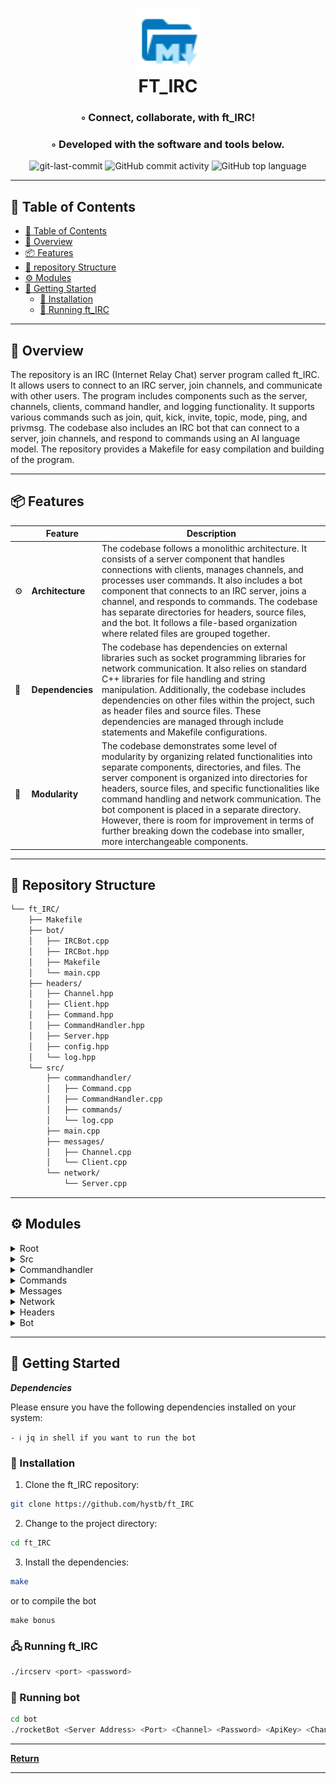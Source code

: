 <div align="center">
<h1 align="center">
<img src="https://raw.githubusercontent.com/PKief/vscode-material-icon-theme/ec559a9f6bfd399b82bb44393651661b08aaf7ba/icons/folder-markdown-open.svg" width="100" />
<br>FT_IRC</h1>
<h3>◦ Connect, collaborate, with ft_IRC!</h3>
<h3>◦ Developed with the software and tools below.</h3>

<p align="center">

</p>
<img src="https://img.shields.io/github/last-commit/hystb/ft_IRC?style=flat-square&color=5D6D7E" alt="git-last-commit" />
<img src="https://img.shields.io/github/commit-activity/m/hystb/ft_IRC?style=flat-square&color=5D6D7E" alt="GitHub commit activity" />
<img src="https://img.shields.io/github/languages/top/hystb/ft_IRC?style=flat-square&color=5D6D7E" alt="GitHub top language" />
</div>

---

## 📖 Table of Contents
- [📖 Table of Contents](#-table-of-contents)
- [📍 Overview](#-overview)
- [📦 Features](#-features)
- [📂 repository Structure](#-repository-structure)
- [⚙️ Modules](#modules)
- [🚀 Getting Started](#-getting-started)
    - [🔧 Installation](#-installation)
    - [🤖 Running ft_IRC](#-running-ft_IRC)
---


## 📍 Overview

The repository is an IRC (Internet Relay Chat) server program called ft_IRC. It allows users to connect to an IRC server, join channels, and communicate with other users. The program includes components such as the server, channels, clients, command handler, and logging functionality. It supports various commands such as join, quit, kick, invite, topic, mode, ping, and privmsg. The codebase also includes an IRC bot that can connect to a server, join channels, and respond to commands using an AI language model. The repository provides a Makefile for easy compilation and building of the program.

---

## 📦 Features

|    | Feature            | Description                                                                                                        |
|----|--------------------|--------------------------------------------------------------------------------------------------------------------|
| ⚙️ | **Architecture**   | The codebase follows a monolithic architecture. It consists of a server component that handles connections with clients, manages channels, and processes user commands. It also includes a bot component that connects to an IRC server, joins a channel, and responds to commands. The codebase has separate directories for headers, source files, and the bot. It follows a file-based organization where related files are grouped together.|
| 🔗 | **Dependencies**   | The codebase has dependencies on external libraries such as socket programming libraries for network communication. It also relies on standard C++ libraries for file handling and string manipulation. Additionally, the codebase includes dependencies on other files within the project, such as header files and source files. These dependencies are managed through include statements and Makefile configurations.|
| 🧩 | **Modularity**     | The codebase demonstrates some level of modularity by organizing related functionalities into separate components, directories, and files. The server component is organized into directories for headers, source files, and specific functionalities like command handling and network communication. The bot component is placed in a separate directory. However, there is room for improvement in terms of further breaking down the codebase into smaller, more interchangeable components.|

---


## 📂 Repository Structure

```sh
└── ft_IRC/
    ├── Makefile
    ├── bot/
    │   ├── IRCBot.cpp
    │   ├── IRCBot.hpp
    │   ├── Makefile
    │   └── main.cpp
    ├── headers/
    │   ├── Channel.hpp
    │   ├── Client.hpp
    │   ├── Command.hpp
    │   ├── CommandHandler.hpp
    │   ├── Server.hpp
    │   ├── config.hpp
    │   └── log.hpp
    └── src/
        ├── commandhandler/
        │   ├── Command.cpp
        │   ├── CommandHandler.cpp
        │   ├── commands/
        │   └── log.cpp
        ├── main.cpp
        ├── messages/
        │   ├── Channel.cpp
        │   └── Client.cpp
        └── network/
            └── Server.cpp

```

---


## ⚙️ Modules

<details closed><summary>Root</summary>

| File                                                           | Summary                                                                                                                                                                                                                                                                                                                                                                                                                                                                                                                                                                                                                                                                                                                                                                                                                                                                                                                                                                                                          |
| ---                                                            | ---                                                                                                                                                                                                                                                                                                                                                                                                                                                                                                                                                                                                                                                                                                                                                                                                                                                                                                                                                                                                              |
| [Makefile](https://github.com/hystb/ft_IRC/blob/main/Makefile) | This Makefile is used to compile and build an IRC server program called ircserv. The program consists of various components, including the bot, headers, and source files.The main.cpp file is the entry point of the program, while the server.cpp, channel.cpp, and client.cpp files handle network-related functionalities. The commandhandler.cpp file contains command-handling logic, and the log.cpp file manages logging functionality. Additionally, there are separate source files for each command supported by the IRC server.The Makefile specifies the compiler and flags, as well as the target name. It compiles all the source files and creates corresponding object files in the.obj directory. The compiled object files are then linked together to generate the executable ircserv.There are additional targets defined in the Makefile, such as bonus to build the bot, clean to remove object files, fclean to remove the executable and object files, and re to perform a clean build. |

</details>

<details closed><summary>Src</summary>

| File                                                               | Summary                                                                                                                                                                                                                                                                                                              |
| ---                                                                | ---                                                                                                                                                                                                                                                                                                                  |
| [main.cpp](https://github.com/hystb/ft_IRC/blob/main/src/main.cpp) | The code in the main.cpp file checks the command line arguments, specifically the port and password, and then creates an instance of the Server class. If the command line arguments are not provided or are invalid, error messages are printed. The Server instance is then started by calling the start() method. |

</details>

<details closed><summary>Commandhandler</summary>

| File                                                                                                  | Summary                                                                                                                                                                                                                                                                                                                                                                                                                                                                                                                                                             |
| ---                                                                                                   | ---                                                                                                                                                                                                                                                                                                                                                                                                                                                                                                                                                                 |
| [log.cpp](https://github.com/hystb/ft_IRC/blob/main/src/commandhandler/log.cpp)                       | The code in the log.cpp file contains a collection of functions that handle various responses and error messages for an Internet Relay Chat (IRC) server. These functions are responsible for sending messages to clients, such as welcoming them to the network, providing server information, notifying about channel modes and topics, and handling errors related to clients and channels. Additionally, there are functions that log certain events, such as when a client joins a channel, invites another client, kicks a client, or modifies channel modes. |
| [CommandHandler.cpp](https://github.com/hystb/ft_IRC/blob/main/src/commandhandler/CommandHandler.cpp) | The code in `CommandHandler.cpp` defines the implementation of the `CommandHandler` class. It contains the constructor and destructor for the class, as well as the `commands` and `handleCommand` functions. The `commands` function handles the execution of different commands based on the input command string. The `handleCommand` function takes in an input string, a client object, a map of channels, and a map of clients, and creates a `Command` object to execute the command.                                                                        |
| [Command.cpp](https://github.com/hystb/ft_IRC/blob/main/src/commandhandler/Command.cpp)               | The code is a part of an IRC (Internet Relay Chat) bot implementation. It includes the Command class, which is responsible for parsing user input and extracting commands and parameters. The constructor takes in the user input, a pointer to the client object, a map of channels, and a map of clients. The parse function splits the input into the command, content, and parameters. The class also includes getter functions to access the parsed values.                                                                                                    |

</details>

<details closed><summary>Commands</summary>

| File                                                                                             | Summary                                                                                                                                                                                                                                                                                                                                                                                                                                                                                                                                                                                                                                                                                                                                                                                                                                                                                                                                                                                                             |
| ---                                                                                              | ---                                                                                                                                                                                                                                                                                                                                                                                                                                                                                                                                                                                                                                                                                                                                                                                                                                                                                                                                                                                                                 |
| [pass.cpp](https://github.com/hystb/ft_IRC/blob/main/src/commandhandler/commands/pass.cpp)       | The code in `pass.cpp` is part of an IRC (Internet Relay Chat) bot. It handles the `PASS` command, which is used to authenticate a client with a password. The `refuseConnection` function is used to handle different scenarios in which the connection should be refused, such as when the command is missing arguments or when the password is incorrect. The `pass` function receives a command object and checks if the client's password is already unlocked. If it is, it returns an error indicating that the client is already registered. If not, it checks if the command has the correct number of parameters. If not, it calls `refuseConnection` with the appropriate reason. If the number of parameters is correct, it compares the password parameter with the stored password. If they match, it sets the password as unlocked for the client.                                                                                                                                                    |
| [ping.cpp](https://github.com/hystb/ft_IRC/blob/main/src/commandhandler/commands/ping.cpp)       | The code is part of an IRC (Internet Relay Chat) bot application. It includes a command handler that handles the ping command. The ping function takes a Command object as a parameter and extracts the parameters and client information from it. If the number of parameters is not equal to 1, it returns an error message. Otherwise, it sends a PONG message back to the client.                                                                                                                                                                                                                                                                                                                                                                                                                                                                                                                                                                                                                               |
| [invite.cpp](https://github.com/hystb/ft_IRC/blob/main/src/commandhandler/commands/invite.cpp)   | The code is a part of an IRC (Internet Relay Chat) server implementation. It contains a function called invite in the CommandHandler class. This function handles the invite command in IRC. It checks if the command has the correct number of arguments and if the specified channel and client exist. It then checks if the inviting client has the necessary privileges to invite a user to the channel. If all conditions are met, it adds the invited client to the channel's invited list and logs the invitation.                                                                                                                                                                                                                                                                                                                                                                                                                                                                                           |
| [quit.cpp](https://github.com/hystb/ft_IRC/blob/main/src/commandhandler/commands/quit.cpp)       | The code is a part of an IRC (Internet Relay Chat) bot project. It consists of a directory structure with source code files, header files, and a Makefile for build automation. The specific code in quit.cpp defines functions related to handling the QUIT command in the IRC protocol. It includes a function that broadcasts a message to other clients when a client disconnects and a function that handles the QUIT command, setting the client's disconnection status and notifying other clients.                                                                                                                                                                                                                                                                                                                                                                                                                                                                                                          |
| [topic.cpp](https://github.com/hystb/ft_IRC/blob/main/src/commandhandler/commands/topic.cpp)     | The code above is a part of a larger codebase for an IRC bot. This specific file, topic.cpp, contains the implementation of the topic command handler. The topic command allows the bot to set or retrieve the topic of a specific channel in the IRC network. The code checks if the command has the necessary parameters, retrieves the channel name and checks if the channel exists. If the channel exists and the client is a member of the channel, the code sets or retrieves the topic accordingly. If any errors occur during the process, appropriate error messages are returned.                                                                                                                                                                                                                                                                                                                                                                                                                        |
| [mode.cpp](https://github.com/hystb/ft_IRC/blob/main/src/commandhandler/commands/mode.cpp)       | The code is a part of an IRC (Internet Relay Chat) server implementation and specifically handles the mode command. This command allows users to modify various properties of a channel, such as adding or removing channel operator privileges, setting an invite-only mode, restricting topic changes, setting a channel password, and setting a user limit for the channel. The code verifies the command parameters, checks the validity of the mode string, and performs the requested action on the channel based on the flag provided.                                                                                                                                                                                                                                                                                                                                                                                                                                                                       |
| [privmsg.cpp](https://github.com/hystb/ft_IRC/blob/main/src/commandhandler/commands/privmsg.cpp) | The code in privmsg.cpp is part of a larger project called ft_IRC. It handles the PRIVMSG command in an Internet Relay Chat (IRC) server. It checks the parameters passed with the command and performs different actions based on the target. If the target is a channel, it sends the message to all clients in the channel. If the target is a specific client, it sends the message directly to that client. If the target is invalid, it returns an error message.                                                                                                                                                                                                                                                                                                                                                                                                                                                                                                                                             |
| [user.cpp](https://github.com/hystb/ft_IRC/blob/main/src/commandhandler/commands/user.cpp)       | The code in the user.cpp file is part of a larger project called ft_IRC. It is a command handler that handles the USER command in an IRC (Internet Relay Chat) bot. The user function takes a command object as its parameter and performs various checks and operations. It checks if the client is already connected, if the parameters of the command are correct, and sets the real name and username of the client accordingly. Finally, it calls the doLogin function of the client.Overall, this code is responsible for handling the USER command in the IRC bot and managing the relevant client information.                                                                                                                                                                                                                                                                                                                                                                                              |
| [join.cpp](https://github.com/hystb/ft_IRC/blob/main/src/commandhandler/commands/join.cpp)       | The code is a part of an IRC (Internet Relay Chat) bot implemented in C++. It handles the join command, which allows clients to join a channel. The checkArgsJoin function checks the validity of the command's arguments, such as the channel name and password. The join function is called by the command handler and performs the necessary checks and actions to join a channel, including creating a new channel if it doesn't exist, checking channel membership, invite-only and password restrictions, adding the client to the channel, and updating the client and channel information.                                                                                                                                                                                                                                                                                                                                                                                                                  |
| [part.cpp](https://github.com/hystb/ft_IRC/blob/main/src/commandhandler/commands/part.cpp)       | The code in the file part.cpp is part of a larger project called ft_IRC. It is a command handler for an IRC bot. The part command allows a client to leave a specific channel. The code checks if the necessary parameter is provided and returns an error message if not. It then checks if the channel exists and returns an error message if not. If the client is a member of the channel, it sends a message indicating that the client has left the channel, and removes the client from the channel's list of members. If the client is not a member of the channel, it returns an error message.                                                                                                                                                                                                                                                                                                                                                                                                            |
| [kick.cpp](https://github.com/hystb/ft_IRC/blob/main/src/commandhandler/commands/kick.cpp)       | The code is a part of an IRC (Internet Relay Chat) bot application. It is responsible for handling the kick command. The checkArgsKick function validates the arguments of the command. The kick function checks if the client and channel exist, if the client has operator privileges, if the specified client is a member of the channel, and if the client is currently on the channel. If all conditions are met, it sends a kick message to the channel and removes the client from the channel.                                                                                                                                                                                                                                                                                                                                                                                                                                                                                                              |
| [nick.cpp](https://github.com/hystb/ft_IRC/blob/main/src/commandhandler/commands/nick.cpp)       | The code in the file nick.cpp is part of a larger codebase for an IRC (Internet Relay Chat) bot. This specific file contains a function called nick that handles the NICK command in the IRC protocol. The function takes a Command object as a parameter, which contains information about the command and the client who issued it. It extracts the parameters from the Command object and performs various checks on the nickname provided. If the nickname is invalid (contains certain characters or exceeds a certain length), the function returns an error message. If the nickname is already in use by another client, it also returns an error message. If the nickname passes all the checks, the function updates the client's nickname and broadcasts the change to all connected clients. If the client already had a nickname, it sends a message to update the nickname. If the client didn't have a nickname before, it sets the provided nickname and performs additional login-related actions. |

</details>

<details closed><summary>Messages</summary>

| File                                                                              | Summary                                                                                                                                                                                                                                                                                                                                                                                                                                                                                                                  |
| ---                                                                               | ---                                                                                                                                                                                                                                                                                                                                                                                                                                                                                                                      |
| [Client.cpp](https://github.com/hystb/ft_IRC/blob/main/src/messages/Client.cpp)   | The code includes the implementation of the Client class, which represents a client connected to a server. It contains getters and setters for various attributes such as socket, buffer, nickname, username, realname, etc. It also includes methods for sending messages, performing login, and broadcasting messages to other clients in the same channels. The code also includes some helper functions, such as getting a client based on nickname and a method to format and send messages to the client's socket. |
| [Channel.cpp](https://github.com/hystb/ft_IRC/blob/main/src/messages/Channel.cpp) | The Channel class represents a channel in an Internet Relay Chat (IRC) system. It contains functions to add and remove clients, set and unset operators, add and remove invited clients, set various channel attributes such as password, topic, and limits, and retrieve information about the channel and its members. The class also includes functions to send messages to clients in the channel and to update the channel's mode and member list.                                                                  |

</details>

<details closed><summary>Network</summary>

| File                                                                           | Summary                                                                                                                                                                                                                                                                                                                                                                                                                      |
| ---                                                                            | ---                                                                                                                                                                                                                                                                                                                                                                                                                          |
| [Server.cpp](https://github.com/hystb/ft_IRC/blob/main/src/network/Server.cpp) | The code provided represents the implementation of a server in an Internet Relay Chat (IRC) system. The Server class manages connections with clients, receives and processes messages, and handles client disconnections. It listens for incoming connections, accepts clients, and manages client interactions using the CommandHandler class. The Server class also handles signals such as SIGINT, SIGQUIT, and SIGTSTP. |

</details>

<details closed><summary>Headers</summary>

| File                                                                                       | Summary                                                                                                                                                                                                                                                                                                                                                                                                                                                                                                                                                                                                                                                                                                    |
| ---                                                                                        | ---                                                                                                                                                                                                                                                                                                                                                                                                                                                                                                                                                                                                                                                                                                        |
| [Command.hpp](https://github.com/hystb/ft_IRC/blob/main/headers/Command.hpp)               | The Command.hpp file contains the declaration of the Command class. This class represents a command in an IRC (Internet Relay Chat) system. It has private member variables to store the input, command, parameters, content, client, channels, and clients associated with the command. The class has a parse() function to parse the command input. The public interface includes getters for the input, command, parameters, content, channels, clients, and client. It also includes a constructor and a destructor. The class also defines an exception class for invalid command syntax.                                                                                                             |
| [config.hpp](https://github.com/hystb/ft_IRC/blob/main/headers/config.hpp)                 | The code provided is a configuration file `config.hpp` for an IRC (Internet Relay Chat) server. It defines various configurations such as maximum number of clients, network name, server name, server version, and rules for nickname and channel lengths. Additionally, it also defines color codes for different terminal text colors and formatting.                                                                                                                                                                                                                                                                                                                                                   |
| [Server.hpp](https://github.com/hystb/ft_IRC/blob/main/headers/Server.hpp)                 | The code defines the Server class, which represents a server in an IRC (Internet Relay Chat) application. The class handles client connections, manages channels, and processes user commands. It includes functions for initializing the server, handling client disconnections, sending messages to clients, and managing server shutdown. The class also defines custom exceptions for handling errors during server execution.                                                                                                                                                                                                                                                                         |
| [Channel.hpp](https://github.com/hystb/ft_IRC/blob/main/headers/Channel.hpp)               | The code provided is a C++ header file called Channel.hpp. It defines the class Channel, which represents a channel in an Internet Relay Chat (IRC) system. The Channel class has several member functions and attributes that allow for the management of clients, operators, invited users, and various channel settings such as password, topic, and mode. Additionally, it provides functions for sending messages, updating client lists, and more. The Channel class is intended to be used in conjunction with other classes and files in the ft_IRC project.                                                                                                                                       |
| [log.hpp](https://github.com/hystb/ft_IRC/blob/main/headers/log.hpp)                       | The code in `log.hpp` defines various functions for logging different events and error messages in an IRC (Internet Relay Chat) application. These functions include logging welcome messages, server information, channel modes, topics, user lists, MOTD (Message of the Day), and various error messages. The functions take parameters such as clients, channels, nicknames, and other relevant information to generate the appropriate log message.                                                                                                                                                                                                                                                   |
| [CommandHandler.hpp](https://github.com/hystb/ft_IRC/blob/main/headers/CommandHandler.hpp) | The code provided is a header file called CommandHandler.hpp. It contains a class called CommandHandler that handles various commands used in an Internet Relay Chat (IRC) system. The class has private member functions for different commands such as quit, pass, nick, and user. It also has public member functions for other commands like kick, join, invite, topic, mode, ping, privmsg, and part. The class takes a reference to a string as a parameter in the constructor and has a destructor. It also has a public member function called handleCommand that takes multiple parameters including input, client, channels, and clients, and is responsible for handling the incoming commands. |
| [Client.hpp](https://github.com/hystb/ft_IRC/blob/main/headers/Client.hpp)                 | The code represents the header file Client.hpp which defines the class Client. The class contains various member functions and attributes related to a client in an IRC (Internet Relay Chat) system. It includes functions for getting and setting socket, buffer, username, nickname, and realname values. It also includes functions for sending messages, logging in, broadcasting messages from a client, and warning others when a client is leaving. The class also has attributes such as socketFd, passwordUnlocked, toDisconnect, and userConnected.                                                                                                                                             |

</details>

<details closed><summary>Bot</summary>

| File                                                                   | Summary                                                                                                                                                                                                                                                                                                                                                                                                                                                                                                                                                                                                           |
| ---                                                                    | ---                                                                                                                                                                                                                                                                                                                                                                                                                                                                                                                                                                                                               |
| [IRCBot.cpp](https://github.com/hystb/ft_IRC/blob/main/bot/IRCBot.cpp) | The code represents an IRC (Internet Relay Chat) bot that connects to an IRC server, joins a channel, and responds to commands. It uses socket programming to establish a connection with the server, sends and receives messages, and executes commands. Features include creating a socket, connecting to the server, sending messages, receiving messages, parsing commands, generating responses using an AI language model (GPT-3), and handling signals for graceful termination.                                                                                                                           |
| [IRCBot.hpp](https://github.com/hystb/ft_IRC/blob/main/bot/IRCBot.hpp) | The code provided is the header file for an IRCBot class. It includes necessary libraries and defines the class with member variables and functions. The IRCBot class represents an Internet Relay Chat (IRC) bot, designed to connect to a server, join a specific channel, and interact with users. It has functions to create a socket, connect to the server, send and receive IRC messages, handle signals, manage connections, and generate responses using a GPT (Generative Pre-trained Transformer) model. The class also includes exception handling and a destructor.                                  |
| [main.cpp](https://github.com/hystb/ft_IRC/blob/main/bot/main.cpp)     | The code in bot/main.cpp is the entry point of the IRCBot application. It checks if the correct number of command line arguments (6 or 7) are provided. If the arguments are correct, it extracts the server address, port, channel name, password, API key, and an optional channel password from the command line arguments. Then, it creates an instance of the IRCBot class with the provided arguments and runs the bot. If any exception occurs during the execution, it catches the exception and prints the error message. If the incorrect number of arguments is provided, it displays a usage message. |
| [Makefile](https://github.com/hystb/ft_IRC/blob/main/bot/Makefile)     | This Makefile is used to compile the IRCBot program. The program consists of several source files located in the bot directory and its subdirectories. The Makefile sets the compiler to c++ and specifies the compilation flags. The program's name is set to rocketBot. The Makefile contains rules to compile the source files into object files and link them together to create the final executable. The all rule compiles the program, clean rule removes the object files, fclean rule removes the executable, and re rule cleans and recompiles the program.                                             |

</details>

---

## 🚀 Getting Started

***Dependencies***

Please ensure you have the following dependencies installed on your system:

`- ℹ️ jq in shell if you want to run the bot`

### 🔧 Installation

1. Clone the ft_IRC repository:
```sh
git clone https://github.com/hystb/ft_IRC
```

2. Change to the project directory:
```sh
cd ft_IRC
```

3. Install the dependencies:
```sh
make
```
or to compile the bot
```
make bonus
```

### 🖧 Running ft_IRC

```sh
./ircserv <port> <password>
```

### 🤖 Running bot

```sh
cd bot
./rocketBot <Server Address> <Port> <Channel> <Password> <ApiKey> <Channel Password(optional)>
```
---

[**Return**](#Top)

---


